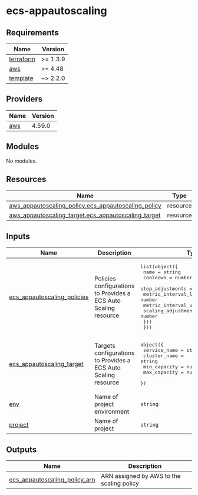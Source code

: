 # ecs-appautoscaling

<!-- BEGINNING OF PRE-COMMIT-TERRAFORM DOCS HOOK -->
## Requirements

| Name | Version |
|------|---------|
| <a name="requirement_terraform"></a> [terraform](#requirement\_terraform) | >= 1.3.9 |
| <a name="requirement_aws"></a> [aws](#requirement\_aws) | >= 4.48 |
| <a name="requirement_template"></a> [template](#requirement\_template) | ~> 2.2.0 |

## Providers

| Name | Version |
|------|---------|
| <a name="provider_aws"></a> [aws](#provider\_aws) | 4.59.0 |

## Modules

No modules.

## Resources

| Name | Type |
|------|------|
| [aws_appautoscaling_policy.ecs_appautoscaling_policy](https://registry.terraform.io/providers/hashicorp/aws/latest/docs/resources/appautoscaling_policy) | resource |
| [aws_appautoscaling_target.ecs_appautoscaling_target](https://registry.terraform.io/providers/hashicorp/aws/latest/docs/resources/appautoscaling_target) | resource |

## Inputs

| Name | Description | Type | Default | Required |
|------|-------------|------|---------|:--------:|
| <a name="input_ecs_appautoscaling_policies"></a> [ecs\_appautoscaling\_policies](#input\_ecs\_appautoscaling\_policies) | Policies configurations to Provides a ECS Auto Scaling resource | <pre>list(object({<br>    name     = string<br>    cooldown = number<br>    step_adjustments = list(object({<br>      metric_interval_lower_bound = number<br>      metric_interval_upper_bound = number<br>      scaling_adjustment          = number<br>    }))<br>  }))</pre> | `[]` | no |
| <a name="input_ecs_appautoscaling_target"></a> [ecs\_appautoscaling\_target](#input\_ecs\_appautoscaling\_target) | Targets configurations to Provides a ECS Auto Scaling resource | <pre>object({<br>    service_name = string<br>    cluster_name = string<br>    min_capacity = number<br>    max_capacity = number<br>  })</pre> | `null` | no |
| <a name="input_env"></a> [env](#input\_env) | Name of project environment | `string` | n/a | yes |
| <a name="input_project"></a> [project](#input\_project) | Name of project | `string` | n/a | yes |

## Outputs

| Name | Description |
|------|-------------|
| <a name="output_ecs_appautoscaling_policy_arn"></a> [ecs\_appautoscaling\_policy\_arn](#output\_ecs\_appautoscaling\_policy\_arn) | ARN assigned by AWS to the scaling policy |
<!-- END OF PRE-COMMIT-TERRAFORM DOCS HOOK -->
